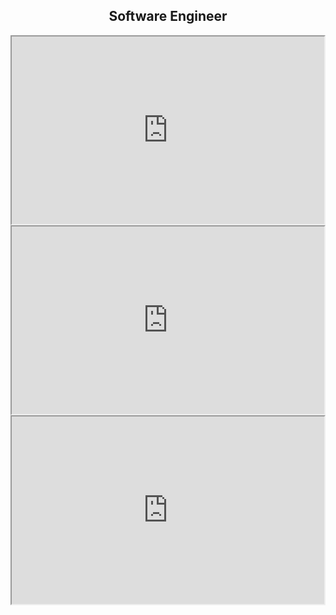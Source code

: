 <h2 align="center">Software Engineer</h2>


<iframe src="https://www.hackerrank.com/certificates/09052c5bfd3e" width="500" height="300"></iframe>

<iframe src="https://www.hackerrank.com/certificates/09052c5bfd3e" width="500" height="300"></iframe>

<iframe src="https://www.hackerrank.com/certificates/09052c5bfd3e" width="500" height="300"></iframe>

<!--
**ONP4intFon2286Q/ONP4intFon2286Q** is a ✨ _special_ ✨ repository because its `README.md` (this file) appears on your GitHub profile.

Here are some ideas to get you started:

- 🔭 I’m currently working on ...
- 🌱 I’m currently learning ...
- 👯 I’m looking to collaborate on ...
- 🤔 I’m looking for help with ...
- 💬 Ask me about ...
- 📫 How to reach me: ...
- 😄 Pronouns: ...
- ⚡ Fun fact: ...
-->
